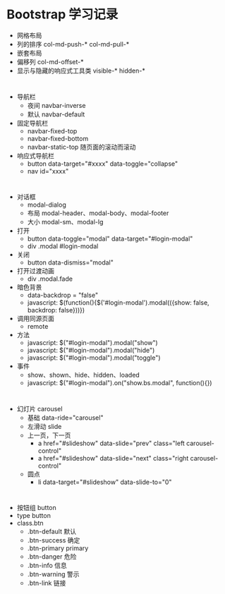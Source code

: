 # Bootstrap 学习记录

* 网格布局
* 列的排序 col-md-push-* col-md-pull-*
* 嵌套布局
* 偏移列 col-md-offset-*
* 显示与隐藏的响应式工具类 visible-* hidden-* 

#
* 导航栏 
  * 夜间 navbar-inverse
  * 默认 navbar-default
* 固定导航栏  
  * navbar-fixed-top 
  * navbar-fixed-bottom
  * navbar-static-top 随页面的滚动而滚动  
* 响应式导航栏 
  * button data-target="#xxxx" data-toggle="collapse"
  * nav id="xxxx"

# 
* 对话框
  * modal-dialog
  * 布局 modal-header、modal-body、modal-footer
  * 大小 modal-sm、modal-lg
* 打开 
  * button data-toggle="modal" data-target="#login-modal"
  * div .modal #login-modal
* 关闭
  * button data-dismiss="modal"
* 打开过渡动画
  * div .modal.fade
* 暗色背景
  * data-backdrop = "false"
  * javascript: $(function(){$('#login-modal').modal(({show: false, backdrop: false}))})
* 调用同源页面
  * remote
* 方法
  * javascript: $("#login-modal").modal("show")
  * javascript: $("#login-modal").modal("hide")
  * javascript: $("#login-modal").modal("toggle")
* 事件
  * show、shown、hide、hidden、loaded
  * javascript: $("#login-modal").on("show.bs.modal", function(){}) 


# 
* 幻灯片 carousel     
  * 基础 data-ride="carousel"
  * 左滑动 slide
  * 上一页，下一页 
    * a href="#slideshow" data-slide="prev" class="left carousel-control"
    * a href="#slideshow" data-slide="next" class="right carousel-control"
  * 圆点
    * li data-target="#slideshow" data-slide-to="0"
  
# 
* 按钮组 button
* type button
* class.btn
  * .btn-default 默认
  * .btn-success 确定
  * .btn-primary primary
  * .btn-danger 危险
  * .btn-info   信息
  * .btn-warning   警示
  * .btn-link   链接  